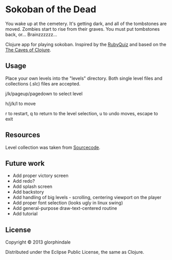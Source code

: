 # Sokoban of the Dead

You wake up at the cemetery. It's getting dark, and all of the tombstones are moved.
Zombies start to rise from their graves. You must put tombstones back, or... Brainzzzzzz...

Clojure app for playing sokoban.
Inspired by the [RubyQuiz](http://www.rubyquiz.com/quiz5.html) and based on the [The Caves of Clojure](http://stevelosh.com/blog/2012/07/caves-of-clojure-01/).

## Usage

Place your own levels into the "levels" directory. Both single level files and collections (.slc) files are accepted.

j/k/pageup/pagedown to select level

h/j/k/l to move

r to restart, q to return to the level selection, u to undo moves, escape to exit

## Resources

Level collection was taken from [Sourcecode](http://www.sourcecode.se/sokoban/levtext.php?file=Original.slc).

## Future work

* Add proper victory screen
* Add redo?
* Add splash screen
* Add backstory
* Add handling of big levels - scrolling, centering viewport on the player
* Add proper font selection (looks ugly in linux swing)
* Add general-purpose draw-text-centered routine
* Add tutorial

## License

Copyright © 2013 glorphindale

Distributed under the Eclipse Public License, the same as Clojure.
